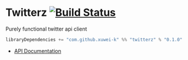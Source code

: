 # Twitterz [![Build Status](https://secure.travis-ci.org/xuwei-k/twitterz.png)](http://travis-ci.org/xuwei-k/twitterz)

Purely functional twitter api client


```scala
libraryDependencies += "com.github.xuwei-k" %% "twitterz" % "0.1.0"
```

- [API Documentation](https://oss.sonatype.org/service/local/repositories/releases/archive/com/github/xuwei-k/twitterz_2.11/0.1.0/twitterz_2.11-0.1.0-javadoc.jar/!/index.html)


